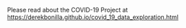 Please read about the COVID-19 Project at https://derekbonilla.github.io/covid_19_data_exploration.html
